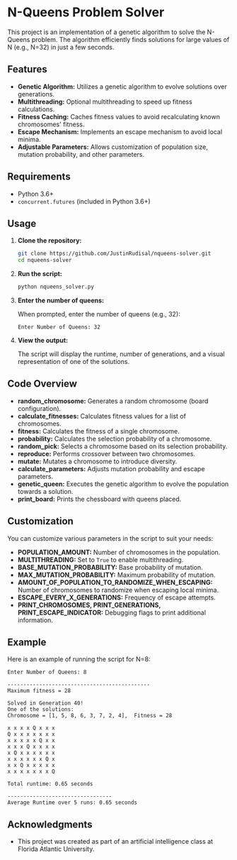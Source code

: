
# N-Queens Problem Solver

This project is an implementation of a genetic algorithm to solve the N-Queens problem. The algorithm efficiently finds solutions for large values of N (e.g., N=32) in just a few seconds.

## Features

- **Genetic Algorithm:** Utilizes a genetic algorithm to evolve solutions over generations.
- **Multithreading:** Optional multithreading to speed up fitness calculations.
- **Fitness Caching:** Caches fitness values to avoid recalculating known chromosomes' fitness.
- **Escape Mechanism:** Implements an escape mechanism to avoid local minima.
- **Adjustable Parameters:** Allows customization of population size, mutation probability, and other parameters.

## Requirements

- Python 3.6+
- `concurrent.futures` (included in Python 3.6+)

## Usage

1. **Clone the repository:**

   ```bash
   git clone https://github.com/JustinRudisal/nqueens-solver.git
   cd nqueens-solver
   ```

2. **Run the script:**

   ```bash
   python nqueens_solver.py
   ```

3. **Enter the number of queens:**

   When prompted, enter the number of queens (e.g., 32):

   ```
   Enter Number of Queens: 32
   ```

4. **View the output:**

   The script will display the runtime, number of generations, and a visual representation of one of the solutions.

## Code Overview

- **random_chromosome:** Generates a random chromosome (board configuration).
- **calculate_fitnesses:** Calculates fitness values for a list of chromosomes.
- **fitness:** Calculates the fitness of a single chromosome.
- **probability:** Calculates the selection probability of a chromosome.
- **random_pick:** Selects a chromosome based on its selection probability.
- **reproduce:** Performs crossover between two chromosomes.
- **mutate:** Mutates a chromosome to introduce diversity.
- **calculate_parameters:** Adjusts mutation probability and escape parameters.
- **genetic_queen:** Executes the genetic algorithm to evolve the population towards a solution.
- **print_board:** Prints the chessboard with queens placed.

## Customization

You can customize various parameters in the script to suit your needs:

- **POPULATION_AMOUNT:** Number of chromosomes in the population.
- **MULTITHREADING:** Set to `True` to enable multithreading.
- **BASE_MUTATION_PROBABILITY:** Base probability of mutation.
- **MAX_MUTATION_PROBABILITY:** Maximum probability of mutation.
- **AMOUNT_OF_POPULATION_TO_RANDOMIZE_WHEN_ESCAPING:** Number of chromosomes to randomize when escaping local minima.
- **ESCAPE_EVERY_X_GENERATIONS:** Frequency of escape attempts.
- **PRINT_CHROMOSOMES, PRINT_GENERATIONS, PRINT_ESCAPE_INDICATOR:** Debugging flags to print additional information.

## Example

Here is an example of running the script for N=8:

```plaintext
Enter Number of Queens: 8

---------------------------------------------
Maximum fitness = 28

Solved in Generation 40!
One of the solutions:
Chromosome = [1, 5, 8, 6, 3, 7, 2, 4],  Fitness = 28

x x x x Q x x x
Q x x x x x x x
x x x x x Q x x
x x x Q x x x x
x Q x x x x x x
x x x x x x Q x
x x Q x x x x x
x x x x x x x Q

Total runtime: 0.65 seconds

---------------------------------
Average Runtime over 5 runs: 0.65 seconds
```

## Acknowledgments

- This project was created as part of an artificial intelligence class at Florida Atlantic University.
